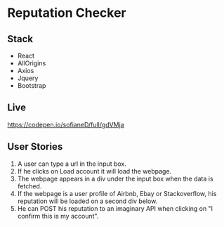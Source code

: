 # Reputation Checker

## Stack
* React
* AllOrigins
* Axios
* Jquery
* Bootstrap

## Live
https://codepen.io/sofianeD/full/gdVMja

## User Stories
1. A user can type a url in the input box.
2. If he clicks on Load account it will load the webpage.
3. The webpage appears in a div under the input box when the data is fetched.
4. If the webpage is a user profile of Airbnb, Ebay or Stackoverflow, his reputation will be loaded on a second div below.
5. He can POST his reputation to an imaginary API when clicking on "I confirm this is my account".
